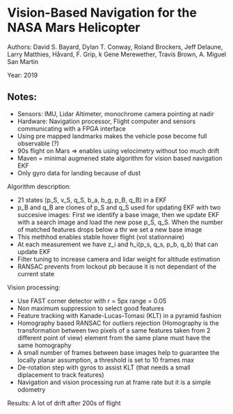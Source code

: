 # Vision-Based Navigation for the NASA Mars Helicopter

Authors: David S. Bayard, Dylan T. Conway, Roland Brockers, Jeff Delaune, Larry Matthies,
Håvard, F. Grip, k Gene Merewether, Travis Brown, A. Miguel San Martin

Year: 2019

Notes:
---
* Sensors: IMU, Lidar Altimeter, monochrome camera pointing at nadir
* Hardware: Navigation processor, Flight computer and sensors communicating with a FPGA interface
* Using pre mapped landmarks makes the vehicle pose become full observable (?)
* 90s flight on Mars => enables using velocimetry without too much drift
* Maven = minimal augmened state algorithm for vision based navigation EKF
* Only gyro data for landing because of dust

Algorithm description:

* 21 states (p_S, v_S, q_S, b_a, b_g, p_B, q_B) in a EKF
* p_B and q_B are clones of p_S and q_S used for updating EKF with two succesive images: First we identify a base image, then we update EKF with a search image and load the new pose p_S, q_S. When the number of matched features drops below a thr we set a new base image
* This methhod enables stable hover flight (vol stationnaire)
* At each measurement we have z_i and h_i(p_s, q_s, p_b, q_b) that can update EKF
* Filter tuning to increase camera and lidar weight for altitude estimation
* RANSAC prevents from lockout pb because it is not dependant of the current state

Vision processing:

* Use FAST corner detector with r = 5px range = 0.05
* Non maximum suppression to select good features
* Feature tracking with Kanade-Lucas-Tomasi (KLT) in a pyramid fashion
* Homography based RANSAC for outliers rejection (Homography is the transformation between two pixels of a same features taken from 2 different point of view) element from the same plane must have the same homography
* A small number of frames between base images help to guarantee the locally planar assumption, a threshold is set to 10 frames max
* De-rotation step with gyros to assist KLT (that needs a small diplacement to track features)
* Navigation and vision processing run at frame rate but it is a simple odometry 

Results: A lot of drift after 200s of flight